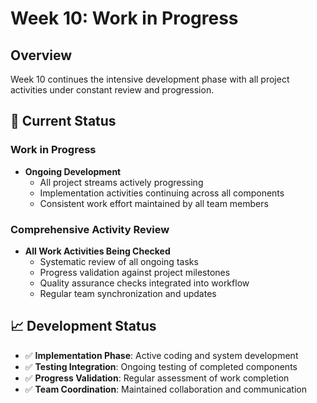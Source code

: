 # Week 10: Work in Progress
## Overview
Week 10 continues the intensive development phase with all project activities under constant review and progression.


## 🚧 Current Status
### Work in Progress
- **Ongoing Development**
  - All project streams actively progressing
  - Implementation activities continuing across all components
  - Consistent work effort maintained by all team members

### Comprehensive Activity Review
- **All Work Activities Being Checked**
  - Systematic review of all ongoing tasks
  - Progress validation against project milestones
  - Quality assurance checks integrated into workflow
  - Regular team synchronization and updates

## 📈 Development Status
- ✅ **Implementation Phase**: Active coding and system development
- ✅ **Testing Integration**: Ongoing testing of completed components  
- ✅ **Progress Validation**: Regular assessment of work completion
- ✅ **Team Coordination**: Maintained collaboration and communication
